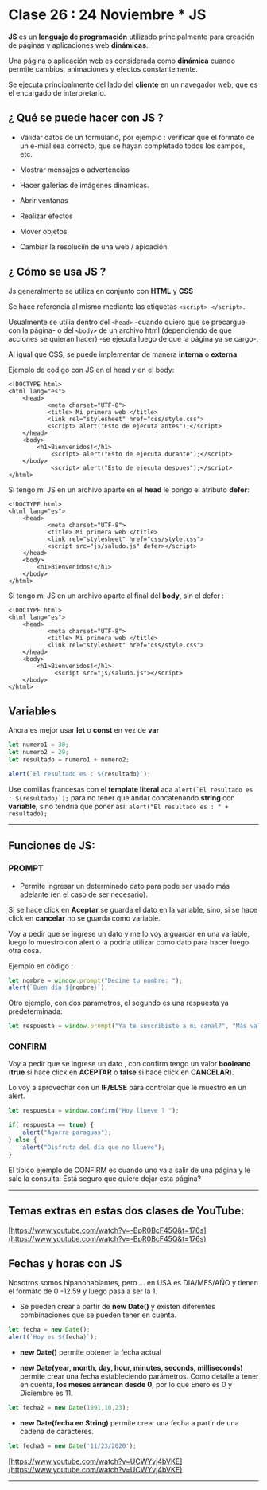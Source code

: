 # Clase 26 : 24 Noviembre * JS

**JS** es un **lenguaje de programación** utilizado principalmente para creación de páginas y aplicaciones web **dinámicas**.

Una página o aplicación web es considerada como **dinámica** cuando permite cambios, animaciones y efectos constantemente.

Se ejecuta principalmente del lado del **cliente** en un navegador web, que es el encargado de interpretarlo.


## ¿ Qué se puede hacer con JS ?


- Validar datos de un formulario, por ejemplo : verificar que el formato de un e-mial sea correcto, que se hayan completado todos los campos, etc.

- Mostrar mensajes o advertencias

- Hacer galerías de imágenes dinámicas.

- Abrir ventanas

- Realizar efectos

- Mover objetos

- Cambiar la resoluciín de una web / apicación


## ¿ Cómo se usa JS ?


Js generalmente se utiliza en conjunto con **HTML** y **CSS**

Se hace referencia al mismo mediante las etiquetas ```<script> </script>```.

Usualmente se utilia dentro del ```<head>``` -cuando quiero que se precargue con la página- o del ```<body>``` de un archivo html (dependiendo de que acciones se quieran hacer) -se ejecuta luego de que la página ya se cargo-.

Al igual que CSS, se puede implementar de manera **interna** o **externa**


Ejemplo de codigo con JS en el head y en el body:

```
<!DOCTYPE html>
<html lang="es">
	<head>
           <meta charset="UTF-8">
           <title> Mi primera web </title>
           <link rel="stylesheet" href="css/style.css">
           <script> alert("Esto de ejecuta antes");</script>
	</head>
	<body>
	    <h1>Bienvenidos!</h1>
            <script> alert("Esto de ejecuta durante");</script>
	</body>
            <script> alert("Esto de ejecuta despues");</script>
</html>
```


Si tengo mi JS en un archivo aparte en el **head** le pongo el atributo **defer**:

```
<!DOCTYPE html>
<html lang="es">
	<head>
           <meta charset="UTF-8">
           <title> Mi primera web </title>
           <link rel="stylesheet" href="css/style.css">
           <script src="js/saludo.js" defer></script>
	</head>
	<body>
	    <h1>Bienvenidos!</h1>
	</body>
</html>
```

Si tengo mi JS en un archivo aparte al final del  **body**, sin el defer :

```
<!DOCTYPE html>
<html lang="es">
	<head>
           <meta charset="UTF-8">
           <title> Mi primera web </title>
           <link rel="stylesheet" href="css/style.css">
	</head>
	<body>
	    <h1>Bienvenidos!</h1>
             <script src="js/saludo.js"></script>
	</body>
</html>
```


## Variables


Ahora es mejor usar **let** o **const** en vez de **var**

```Javascript
let numero1 = 30;
let numero2 = 29;
let resultado = numero1 + numero2;

alert(`El resultado es : ${resultado}`);
```

Use comillas francesas con el **template literal** aca ```alert(`El resultado es : ${resultado}`);``` para no tener que andar concatenando **string** con **variable**, sino tendria que poner así: ```alert("El resultado es : " + resultado);```

---

## Funciones de JS:

### PROMPT

- Permite ingresar un determinado dato para pode ser usado más adelante (en el caso de ser necesario).

Si se hace click en **Aceptar** se guarda el dato en la variable, sino, si se hace click en **cancelar** no se guarda como variable.

Voy a pedir que se ingrese un dato y me lo voy a guardar en una variable, luego lo muestro con alert o la podría utilizar como dato para hacer luego otra cosa.

Ejemplo en código :

```Javascript
let nombre = window.prompt("Decime tu nombre: ");
alert(`Buen día ${nombre}`);
```

Otro ejemplo, con dos parametros, el segundo es una respuesta ya predeterminada:

```Javascript
let respuesta = window.prompt("Ya te suscribiste a mi canal?", "Más vale que si");
```

### CONFIRM

Voy a pedir que se ingrese un dato , con confirm tengo un valor **booleano** (**true** si hace click en **ACEPTAR** o **false** si hace click en **CANCELAR**).

Lo voy a aprovechar con un **IF/ELSE** para controlar que le muestro en un alert.

```Javascript
let respuesta = window.confirm("Hoy llueve ? ");

if( respuesta == true) {
    alert("Agarra paraguas");
} else {
    alert("Disfruta del día que no llueve");
}
```


El típico ejemplo de CONFIRM es cuando uno va a salir de una página y le sale la consulta: Está seguro que quiere dejar esta página?

---


## Temas extras en estas dos clases de YouTube:

[https://www.youtube.com/watch?v=-BpR0BcF45Q&t=176s](https://www.youtube.com/watch?v=-BpR0BcF45Q&t=176s)

## Fechas y horas con JS

Nosotros somos hipanohablantes, pero ... en USA es DIA/MES/AÑO y tienen el formato de 0 -12.59 y luego pasa a ser la 1.

- Se pueden crear a partir de **new Date()** y existen diferentes combinaciones que se pueden tener en cuenta.

```Javascript
let fecha = new Date();
alert(`Hoy es ${fecha}`);
```

- **new Date()** permite obtener la fecha actual

- **new Date(year, month, day, hour, minutes, seconds, milliseconds)** permite crear una fecha estableciendo parámetros. Como detalle a tener en cuenta, **los meses arrancan desde 0**, por lo que Enero es 0 y Diciembre es 11.

```Javascript
let fecha2 = new Date(1991,10,23);
```

- **new Date(fecha en String)** permite crear una fecha a partir de una cadena de caracteres.

```Javascript
let fecha3 = new Date('11/23/2020');
```




[https://www.youtube.com/watch?v=UCWYvj4bVKE](https://www.youtube.com/watch?v=UCWYvj4bVKE)

---
